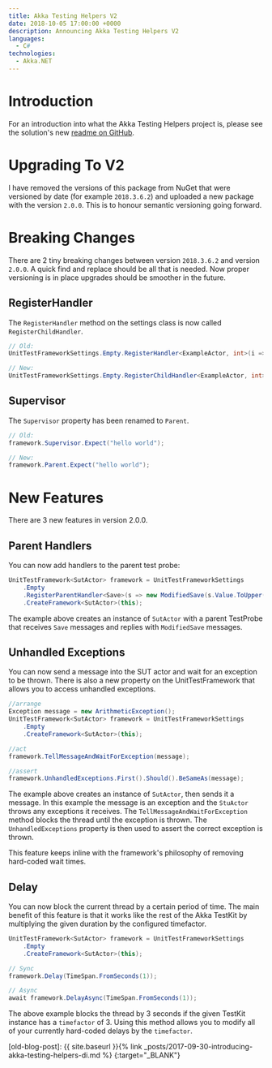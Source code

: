 ```yaml
---
title: Akka Testing Helpers V2
date: 2018-10-05 17:00:00 +0000
description: Announcing Akka Testing Helpers V2
languages:
  - C#
technologies:
  - Akka.NET
---
```


# Introduction

For an introduction into what the Akka Testing Helpers project is, please see the solution's new [readme on GitHub][akka-testing-helpers-readme].

# Upgrading To V2

I have removed the versions of this package from NuGet that were versioned by date (for example `2018.3.6.2`) and uploaded a new package with the version `2.0.0`. This is to honour semantic versioning going forward.

# Breaking Changes

There are 2 tiny breaking changes between version `2018.3.6.2` and version `2.0.0`. A quick find and replace should be all that is needed. Now proper versioning is in place upgrades should be smoother in the future.

## RegisterHandler

The `RegisterHandler` method on the settings class is now called `RegisterChildHandler`.

```csharp
// Old:
UnitTestFrameworkSettings.Empty.RegisterHandler<ExampleActor, int>(i => i * 2));

// New:
UnitTestFrameworkSettings.Empty.RegisterChildHandler<ExampleActor, int>(i => i * 2));
```

## Supervisor

The `Supervisor` property has been renamed to `Parent`.

```csharp
// Old:
framework.Supervisor.Expect("hello world");

// New:
framework.Parent.Expect("hello world");
```

# New Features

There are 3 new features in version 2.0.0.

## Parent Handlers

You can now add handlers to the parent test probe:

```csharp
UnitTestFramework<SutActor> framework = UnitTestFrameworkSettings
    .Empty
    .RegisterParentHandler<Save>(s => new ModifiedSave(s.Value.ToUpper()))
    .CreateFramework<SutActor>(this);
```

The example above creates an instance of `SutActor` with a parent TestProbe that receives `Save` messages and replies with `ModifiedSave` messages.

## Unhandled Exceptions

You can now send a message into the SUT actor and wait for an exception to be thrown. There is also a new property on the UnitTestFramework that allows you to access unhandled exceptions.

```csharp
//arrange
Exception message = new ArithmeticException();
UnitTestFramework<SutActor> framework = UnitTestFrameworkSettings
    .Empty
    .CreateFramework<SutActor>(this);

//act
framework.TellMessageAndWaitForException(message);

//assert
framework.UnhandledExceptions.First().Should().BeSameAs(message);
```

The example above creates an instance of `SutActor`, then sends it a message. In this example the message is an exception and the `StuActor` throws any exceptions it receives. The `TellMessageAndWaitForException` method blocks the thread until the exception is thrown. The `UnhandledExceptions` property is then used to assert the correct exception is thrown.

This feature keeps inline with the framework's philosophy of removing hard-coded wait times.

## Delay

You can now block the current thread by a certain period of time. The main benefit of this feature is that it works like the rest of the Akka TestKit by multiplying the given duration by the configured timefactor.

```csharp
UnitTestFramework<SutActor> framework = UnitTestFrameworkSettings
    .Empty
    .CreateFramework<SutActor>(this);

// Sync
framework.Delay(TimeSpan.FromSeconds(1));

// Async
await framework.DelayAsync(TimeSpan.FromSeconds(1));
```

The above example blocks the thread by 3 seconds if the given TestKit instance has a `timefactor` of 3. Using this method allows you to modify all of your currently hard-coded delays by the `timefactor`.

[akka-testing-helpers-readme]: https://github.com/connelhooley/AkkaTestingHelpers

[old-blog-post]: {{ site.baseurl }}{% link _posts/2017-09-30-introducing-akka-testing-helpers-di.md %}
{:target="\_BLANK"}
